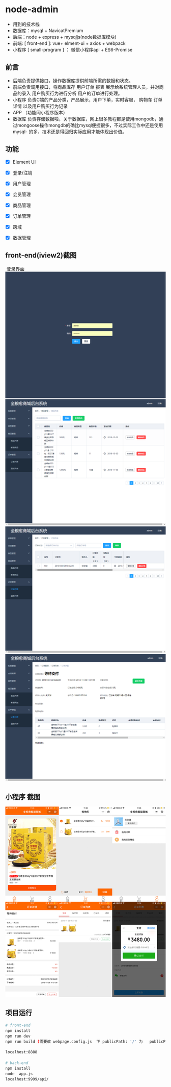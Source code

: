 # node-admin #
- 用到的技术栈
- 数据库：mysql + NavicatPremium
- 后端：node + express + mysqljs(node数据库模块)
- 前端: [ front-end ]: vue+ elment-ui + axios + webpack
- 小程序 [ small-program ] ： 微信小程序api + ES6-Promise

## 前言 ##
- 后端负责提供接口，操作数据库提供前端所需的数据和状态。
- 前端负责调用接口，将商品库存 用户订单 报表 展示给系统管理人员，并对商品的录入 用户购买行为进行分析  用户的订单进行处理。
- 小程序 负责C端的产品分类，产品展示，用户下单，实时客服， 购物车 订单详情 以及用户购买行为记录
- APP  （功能同小程序版本）
- 数据库 负责存储数据啦，关于数据库，网上很多教程都是使用mongodb，通过mongoose操作mongdb的确比mysql便捷很多，不过实际工作中还是使用mysql- 的多，技术还是得回归实际应用才能体现出价值。


## 功能 ##
- [x] Element UI
- [x] 登录/注销
- [x] 用户管理
- [x] 会员管理
- [x] 商品管理
- [x] 订单管理
- [x] 跨域
- [x] 数据管理 



## front-end(iview2)截图 
  登录界面</br>
![](https://raw.githubusercontent.com/EGsnn/xcxshop/master/readmeImg/ht1.png) 
![](https://raw.githubusercontent.com/EGsnn/xcxshop/master/readmeImg/ht2.png) 
![](https://raw.githubusercontent.com/EGsnn/xcxshop/master/readmeImg/ht3.png) 
![](https://raw.githubusercontent.com/EGsnn/xcxshop/master/readmeImg/ht4.png)   


## 小程序 截图 

![](https://raw.githubusercontent.com/EGsnn/xcxshop/master/readmeImg/xcx.jpg) 




## 项目运行 ##

```bash
# front-end
npm install
npm run dev
npm run build (需要改 webpage.config.js  下 publicPath: '/' 为   publicPath: './')

localhost:8888

# back-end
npm install
node  app.js
localhost:9999/api/


